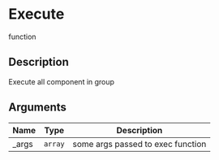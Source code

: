 # Execute

<span class="badge badge-secondary">function</span>

## Description
Execute all component in group

## Arguments
| Name | Type | Description |
| ---- | ---- | ----------- |
| _args | `array` | some args passed to exec function |
